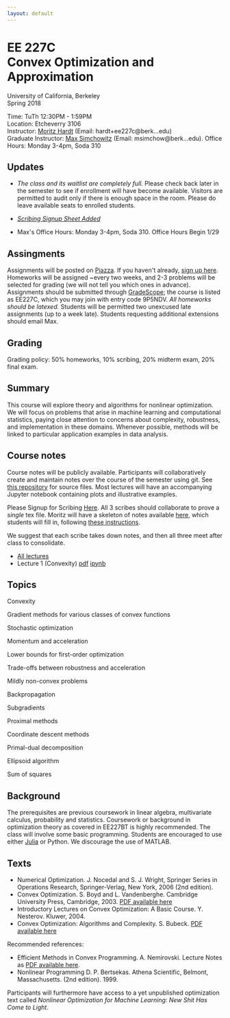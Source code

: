 ```yaml
---
layout: default
---
```


# EE 227C<br /> Convex Optimization and Approximation

University of California, Berkeley  
Spring 2018 

Time: TuTh 12:30PM - 1:59PM  
Location:	Etcheverry 3106  
Instructor: [Moritz Hardt](http://mrtz.org) (Email: hardt+ee227c@berk...edu)   
Graduate Instructor: [Max Simchowitz](https://people.eecs.berkeley.edu/~msimchow/index.html) (Email: msimchow@berk...edu).
Office Hours: Monday 3-4pm, Soda 310

## Updates

* *The class and its waitlist are completely full.* Please check back later in
the semester to see if enrollment will have become available. Visitors are permitted
to audit only if there is enough space in the room. Please do leave available
seats to enrolled students.

* *[Scribing Signup Sheet Added](https://docs.google.com/spreadsheets/d/1OSW_Yznt80k40Zmf6MVRvz3wT-An0XFbNkEEWNbEjNE/edit?usp=sharing)*

* Max's Office Hours: Monday 3-4pm, Soda 310. Office Hours Begin 1/29

## Assingments 

Assignments will be posted on [Piazza](https://piazza.com/berkeley/spring2018/ee227c/home). If you haven't already, [sign up here](https://piazza.com/berkeley/spring2018/ee227c). Homeworks will be assigned ~every two weeks, and 2-3 problems will be selected for grading (we will not tell you which ones in advance). Assignments should be submitted through [GradeScope](https://gradescope.com); the course is listed as EE227C, which you may join with entry code 9P5NDV. *All homeworks should be latexed.* Students will be permitted two unexcused late assignments (up to a week late). Students requesting additional extensions should email Max.

## Grading

Grading policy: 50% homeworks, 10% scribing, 20% midterm exam, 20% final exam. 

## Summary

This course will explore theory and algorithms for nonlinear optimization. We
will focus on problems that arise in machine learning and computational
statistics, paying close attention to concerns about complexity, robustness, and
implementation in these domains. Whenever possible, methods will be linked to
particular application examples in data analysis.

## Course notes

Course notes will be publicly available. Participants will
collaboratively create and maintain notes over the course of the semester
using git. See [this
repository](https://github.com/ee227c/ee227c.github.io/tree/master/notes) for
source files. Most lectures will have an accompanying Jupyter notebook
containing plots and illustrative examples.

Please Signup for Scribing [Here](https://docs.google.com/spreadsheets/d/1OSW_Yznt80k40Zmf6MVRvz3wT-An0XFbNkEEWNbEjNE/edit?usp=sharing). All 3 scribes should collaborate to prove a *single* tex file. Moritz will have a skeleton of notes available [here](https://github.com/ee227c/ee227c.github.io/tree/master/notes), which students will fill in, following [these instructions](https://github.com/ee227c/ee227c.github.io/blob/master/notes/instructions.pdf). 

We suggest that each scribe takes down notes, and then all three meet after class to consolidate. 

* [All lectures](notes/ee227c-notes.pdf)
* Lecture 1 (Convexity) [pdf](notes/ee227c-lecture1.pdf) [ipynb](http://nbviewer.jupyter.org/urls/ee227c.github.io/notes/lecture1.ipynb)

## Topics

Convexity

Gradient methods for various classes of convex functions

Stochastic optimization

Momentum and acceleration

Lower bounds for first-order optimization

Trade-offs between robustness and acceleration

Mildly non-convex problems

Backpropagation

Subgradients

Proximal methods

Coordinate descent methods

Primal-dual decomposition

Ellipsoid algorithm

Sum of squares

## Background

The prerequisites are previous coursework in linear algebra, multivariate
calculus, probability and statistics. 
Coursework or background in optimization theory as covered in
EE227BT is highly recommended.  The class will involve some basic programming.
Students are encouraged to use either [Julia](https://julialang.org) or Python.
We discourage the use of MATLAB.

## Texts

* Numerical Optimization. J. Nocedal and S. J. Wright, Springer Series in Operations Research, Springer-Verlag, New York, 2006 (2nd edition).
* Convex Optimization. S. Boyd and L. Vandenberghe. Cambridge University Press,
Cambridge, 2003. [PDF available here](http://www.stanford.edu/~boyd/cvxbook/)
* Introductory Lectures on Convex Optimization: A Basic Course. Y. Nesterov. Kluwer, 2004.
* Convex Optimization: Algorithms and Complexity. S. Bubeck. [PDF available here](https://arxiv.org/abs/1405.4980)
 

Recommended references:

* Efficient Methods in Convex Programming. A. Nemirovski. Lecture Notes as
[PDF available here](http://www2.isye.gatech.edu/~nemirovs/Lect_EMCO.pdf).
* Nonlinear Programming D. P. Bertsekas. Athena Scientific, Belmont, Massachusetts. (2nd edition). 1999. 

Participants will furthermore have access to a yet unpublished optimization text
called *Nonlinear Optimization for Machine Learning: New Shit Has Come to
Light*.
